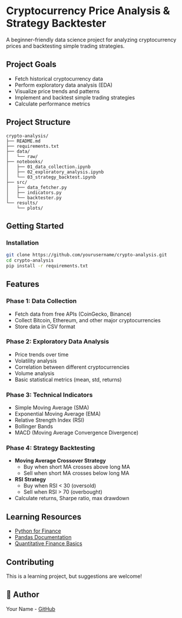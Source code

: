 # Cryptocurrency Price Analysis & Strategy Backtester

A beginner-friendly data science project for analyzing cryptocurrency prices and backtesting simple trading strategies.

## Project Goals
- Fetch historical cryptocurrency data
- Perform exploratory data analysis (EDA)
- Visualize price trends and patterns
- Implement and backtest simple trading strategies
- Calculate performance metrics

## Project Structure
```
crypto-analysis/
├── README.md
├── requirements.txt
├── data/
│   └── raw/
├── notebooks/
│   ├── 01_data_collection.ipynb
│   ├── 02_exploratory_analysis.ipynb
│   └── 03_strategy_backtest.ipynb
├── src/
│   ├── data_fetcher.py
│   ├── indicators.py
│   └── backtester.py
└── results/
    └── plots/
```

## Getting Started

### Installation
```bash
git clone https://github.com/yourusername/crypto-analysis.git
cd crypto-analysis
pip install -r requirements.txt
```

## Features

### Phase 1: Data Collection
- Fetch data from free APIs (CoinGecko, Binance)
- Collect Bitcoin, Ethereum, and other major cryptocurrencies
- Store data in CSV format

### Phase 2: Exploratory Data Analysis
- Price trends over time
- Volatility analysis
- Correlation between different cryptocurrencies
- Volume analysis
- Basic statistical metrics (mean, std, returns)

### Phase 3: Technical Indicators
- Simple Moving Average (SMA)
- Exponential Moving Average (EMA)
- Relative Strength Index (RSI)
- Bollinger Bands
- MACD (Moving Average Convergence Divergence)

### Phase 4: Strategy Backtesting
- **Moving Average Crossover Strategy**
  - Buy when short MA crosses above long MA
  - Sell when short MA crosses below long MA
- **RSI Strategy**
  - Buy when RSI < 30 (oversold)
  - Sell when RSI > 70 (overbought)
- Calculate returns, Sharpe ratio, max drawdown

## Learning Resources
- [Python for Finance](https://www.python.org/)
- [Pandas Documentation](https://pandas.pydata.org/)
- [Quantitative Finance Basics]()

## Contributing
This is a learning project, but suggestions are welcome!

## 👤 Author
Your Name - [GitHub](https://github.com/yourusername)
```
